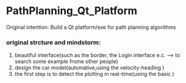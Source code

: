 # PathPlanning_Qt_Platform
Original intention: Build a Qt platform/exe for path planning algorithms

### original strcture and mindstorm:
1. beautiful interface(such as the border, the Login interface e.c. --> to search some example frome other people)
2.  design the car model(automative,using the velocity-heading )
3.  the first step is to detect the plotting in real-time(using the basic )